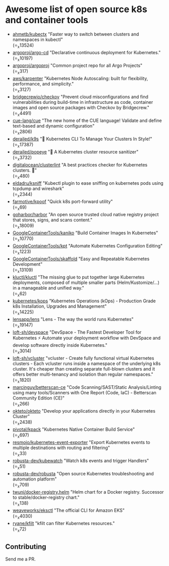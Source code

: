 # Awesome list of open source k8s and container tools

- [ahmetb/kubectx](https://github.com/ahmetb/kubectx) "Faster way to switch between clusters and namespaces in kubectl"<br>(⭐️<sub>x</sub>13524)
- [argoproj/argo-cd](https://github.com/argoproj/argo-cd) "Declarative continuous deployment for Kubernetes."<br>(⭐️<sub>x</sub>10197)
- [argoproj/argoproj](https://github.com/argoproj/argoproj) "Common project repo for all Argo Projects"<br>(⭐️<sub>x</sub>317)
- [aws/karpenter](https://github.com/aws/karpenter) "Kubernetes Node Autoscaling: built for flexibility, performance, and simplicity."<br>(⭐️<sub>x</sub>3127)
- [bridgecrewio/checkov](https://github.com/bridgecrewio/checkov) "Prevent cloud misconfigurations and find vulnerabilities during build-time in infrastructure as code, container images and open source packages with Checkov by Bridgecrew."<br>(⭐️<sub>x</sub>4491)
- [cue-lang/cue](https://github.com/cue-lang/cue) "The new home of the CUE language! Validate and define text-based and dynamic configuration"<br>(⭐️<sub>x</sub>2806)
- [derailed/k9s](https://github.com/derailed/k9s) "🐶 Kubernetes CLI To Manage Your Clusters In Style!"<br>(⭐️<sub>x</sub>17387)
- [derailed/popeye](https://github.com/derailed/popeye) "👀 A Kubernetes cluster resource sanitizer"<br>(⭐️<sub>x</sub>3732)
- [digitalocean/clusterlint](https://github.com/digitalocean/clusterlint) "A best practices checker for Kubernetes clusters. 🤠"<br>(⭐️<sub>x</sub>480)
- [eldadru/ksniff](https://github.com/eldadru/ksniff) "Kubectl plugin to ease sniffing on kubernetes pods using tcpdump and wireshark"<br>(⭐️<sub>x</sub>2344)
- [farmotive/kpoof](https://github.com/farmotive/kpoof) "Quick k8s port-forward utility"<br>(⭐️<sub>x</sub>69)
- [goharbor/harbor](https://github.com/goharbor/harbor) "An open source trusted cloud native registry project that stores, signs, and scans content."<br>(⭐️<sub>x</sub>18009)
- [GoogleContainerTools/kaniko](https://github.com/GoogleContainerTools/kaniko) "Build Container Images In Kubernetes"<br>(⭐️<sub>x</sub>10770)
- [GoogleContainerTools/kpt](https://github.com/GoogleContainerTools/kpt) "Automate Kubernetes Configuration Editing"<br>(⭐️<sub>x</sub>1223)
- [GoogleContainerTools/skaffold](https://github.com/GoogleContainerTools/skaffold) "Easy and Repeatable Kubernetes Development"<br>(⭐️<sub>x</sub>13109)
- [kluctl/kluctl](https://github.com/kluctl/kluctl) "The missing glue to put together large Kubernetes deployments, composed of multiple smaller parts (Helm/Kustomize/...) in a manageable and unified way."<br>(⭐️<sub>x</sub>62)
- [kubernetes/kops](https://github.com/kubernetes/kops) "Kubernetes Operations (kOps) - Production Grade k8s Installation, Upgrades and Management"<br>(⭐️<sub>x</sub>14225)
- [lensapp/lens](https://github.com/lensapp/lens) "Lens - The way the world runs Kubernetes"<br>(⭐️<sub>x</sub>19147)
- [loft-sh/devspace](https://github.com/loft-sh/devspace) "DevSpace - The Fastest Developer Tool for Kubernetes ⚡ Automate your deployment workflow with DevSpace and develop software directly inside Kubernetes."<br>(⭐️<sub>x</sub>3014)
- [loft-sh/vcluster](https://github.com/loft-sh/vcluster) "vcluster - Create fully functional virtual Kubernetes clusters - Each vcluster runs inside a namespace of the underlying k8s cluster. It's cheaper than creating separate full-blown clusters and it offers better multi-tenancy and isolation than regular namespaces."<br>(⭐️<sub>x</sub>1820)
- [marcinguy/betterscan-ce](https://github.com/marcinguy/betterscan-ce) "Code Scanning/SAST/Static Analysis/Linting using many tools/Scanners with One Report (Code, IaC) - Betterscan Community Edition (CE)"<br>(⭐️<sub>x</sub>266)
- [okteto/okteto](https://github.com/okteto/okteto) "Develop your applications directly in your Kubernetes Cluster"<br>(⭐️<sub>x</sub>2438)
- [pivotal/kpack](https://github.com/pivotal/kpack) "Kubernetes Native Container Build Service"<br>(⭐️<sub>x</sub>697)
- [resmoio/kubernetes-event-exporter](https://github.com/resmoio/kubernetes-event-exporter) "Export Kubernetes events to multiple destinations with routing and filtering"<br>(⭐️<sub>x</sub>33)
- [robusta-dev/kubewatch](https://github.com/robusta-dev/kubewatch) "Watch k8s events and trigger Handlers"<br>(⭐️<sub>x</sub>51)
- [robusta-dev/robusta](https://github.com/robusta-dev/robusta) "Open source Kubernetes troubleshooting and automation platform"<br>(⭐️<sub>x</sub>709)
- [twuni/docker-registry.helm](https://github.com/twuni/docker-registry.helm) "Helm chart for a Docker registry. Successor to stable/docker-registry chart."<br>(⭐️<sub>x</sub>138)
- [weaveworks/eksctl](https://github.com/weaveworks/eksctl) "The official CLI for Amazon EKS"<br>(⭐️<sub>x</sub>4030)
- [ryane/kfilt](https://github.com/ryane/kfilt) "kfilt can filter Kubernetes resources."<br>(⭐️<sub>x</sub>72)

## Contributing

Send me a PR.


